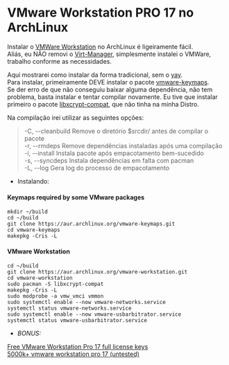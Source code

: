 # VMware Workstation PRO 17 no ArchLinux

Instalar o [VMWare Workstation](https://aur.archlinux.org/packages/vmware-workstation) no ArchLinux é ligeiramente fácil.  
Aliás, eu NÃO removi o [Virt-Manager](https://elppans.github.io/doc-linux/archlinux_virt-manager_cockpit), simplesmente instalei o VMWare, trabalho conforme as necessidades.  

Aqui mostrarei como instalar da forma tradicional, sem o [yay](https://aur.archlinux.org/packages?O=0&K=yay).  
Para instalar, primeiramente DEVE instalar o pacote [vmware-keymaps](https://aur.archlinux.org/packages/vmware-keymaps).  
Se der erro de que não conseguiu baixar alguma dependência, não tem problema, basta instalar e tentar compilar novamente. Eu tive que instalar primeiro o pacote [libxcrypt-compat](https://archlinux.org/packages/?sort=&q=libxcrypt-compat), que não tinha na minha Distro.  

Na compilação irei utilizar as seguintes opções:  

>-C, --cleanbuild Remove o diretório $srcdir/ antes de compilar o pacote  
-r, --rmdeps     Remove dependências instaladas após uma compilação  
-i, --install    Instala pacote após empacotamento bem-sucedido  
-s, --syncdeps   Instala dependências em falta com pacman  
-L, --log        Gera log do processo de empacotamento

* Instalando:

#### Keymaps required by some VMware packages

```
mkdir ~/build
cd ~/build
git clone https://aur.archlinux.org/vmware-keymaps.git
cd vmware-keymaps
makepkg -Cris -L
```

#### VMware Workstation

```
cd ~/build
git clone https://aur.archlinux.org/vmware-workstation.git
cd vmware-workstation
sudo pacman -S libxcrypt-compat
makepkg -Cris -L
sudo modprobe -a vmw_vmci vmmon
sudo systemctl enable --now vmware-networks.service
systemctl status vmware-networks.service
sudo systemctl enable --now vmware-usbarbitrator.service
systemctl status vmware-usbarbitrator.service
```

* *BONUS:*

[Free VMware Workstation Pro 17 full license keys](https://gist.github.com/PurpleVibe32/30a802c3c8ec902e1487024cdea26251)  
[5000k+ vmware workstation pro 17 (untested)](https://gist.github.com/PurpleVibe32/1e9b30754ff18d69ad48155ed29d83de)
